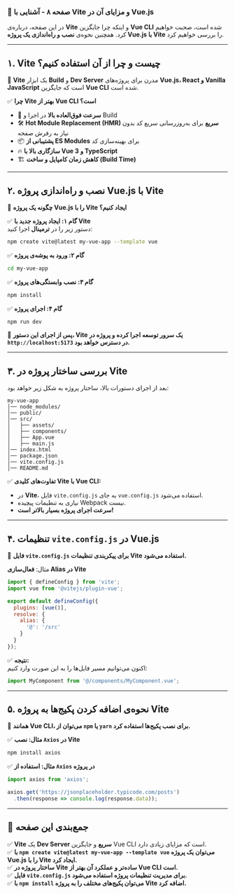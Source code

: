### **📌 صفحه ۸ - آشنایی با Vite و مزایای آن در Vue.js**  

در این صفحه، درباره‌ی **Vite** و اینکه چرا جایگزین **Vue CLI** شده است، صحبت خواهیم کرد. همچنین نحوه‌ی **نصب و راه‌اندازی یک پروژه Vue.js با Vite** را بررسی خواهیم کرد.  

---

## **۱. Vite چیست و چرا از آن استفاده کنیم؟**  

📌 **Vite** یک ابزار **Build** و **Dev Server** مدرن برای پروژه‌های **Vue.js، React و Vanilla JavaScript** است که جایگزین **Vue CLI** شده است.  

✅ **چرا Vite بهتر از Vue CLI است؟**  
- 🚀 **سرعت فوق‌العاده بالا** در اجرا و Build  
- 🛠 **Hot Module Replacement (HMR) سریع** برای به‌روزرسانی سریع کد بدون نیاز به رفرش صفحه  
- 📦 **پشتیبانی از ES Modules** برای بهینه‌سازی کد  
- 🔥 **سازگاری بالا با Vue 3 و TypeScript**  
- 🏗 **کاهش زمان کامپایل و ساخت (Build Time)**  

---

## **۲. نصب و راه‌اندازی پروژه Vue.js با Vite**  

📌 **چگونه یک پروژه Vue.js را با Vite ایجاد کنیم؟**  

✅ **گام ۱: ایجاد پروژه جدید با Vite**  
دستور زیر را در **ترمینال** اجرا کنید:  

```bash
npm create vite@latest my-vue-app --template vue
```

✅ **گام ۲: ورود به پوشه‌ی پروژه**  

```bash
cd my-vue-app
```

✅ **گام ۳: نصب وابستگی‌های پروژه**  

```bash
npm install
```

✅ **گام ۴: اجرای پروژه**  

```bash
npm run dev
```

🔹 **پس از اجرای این دستور، Vite یک سرور توسعه اجرا کرده و پروژه در `http://localhost:5173` در دسترس خواهد بود.**  

---

## **۳. بررسی ساختار پروژه در Vite**  

بعد از اجرای دستورات بالا، ساختار پروژه به شکل زیر خواهد بود:  

```
my-vue-app
│── node_modules/
│── public/
│── src/
│   ├── assets/
│   ├── components/
│   ├── App.vue
│   ├── main.js
│── index.html
│── package.json
│── vite.config.js
│── README.md
```

✅ **تفاوت‌های کلیدی Vite با Vue CLI:**  
- در **Vite**، فایل `vite.config.js` به جای `vue.config.js` استفاده می‌شود.  
- نیازی به تنظیمات پیچیده Webpack نیست.  
- **سرعت اجرای پروژه بسیار بالاتر است!**  

---

## **۴. تنظیمات `vite.config.js` در Vue.js**  

📌 **فایل `vite.config.js` برای پیکربندی تنظیمات Vite استفاده می‌شود.**  

مثال: **فعال‌سازی Alias در Vite**  

```js
import { defineConfig } from 'vite';
import vue from '@vitejs/plugin-vue';

export default defineConfig({
  plugins: [vue()],
  resolve: {
    alias: {
      '@': '/src'
    }
  }
});
```

✅ **نتیجه:**  
اکنون می‌توانیم مسیر فایل‌ها را به این صورت وارد کنیم:  

```js
import MyComponent from '@/components/MyComponent.vue';
```

---

## **۵. نحوه‌ی اضافه کردن پکیج‌ها به پروژه Vite**  

📌 **همانند Vue CLI، می‌توان از `npm` یا `yarn` برای نصب پکیج‌ها استفاده کرد.**  

✅ **مثال: نصب `Axios` در Vite**  

```bash
npm install axios
```

✅ **مثال: استفاده از `Axios` در پروژه**  

```js
import axios from 'axios';

axios.get('https://jsonplaceholder.typicode.com/posts')
  .then(response => console.log(response.data));
```

---

## **📌 جمع‌بندی این صفحه**  

✅ **Vite** یک **Dev Server سریع** و جایگزین Vue CLI است که مزایای زیادی دارد.  
✅ **با `npm create vite@latest my-vue-app --template vue` می‌توان یک پروژه Vue.js را با Vite ایجاد کرد.**  
✅ **ساختار پروژه در Vite ساده‌تر و عملکرد آن بهتر از Vue CLI است.**  
✅ **فایل `vite.config.js` برای مدیریت تنظیمات پروژه استفاده می‌شود.**  
✅ **با `npm install` می‌توان پکیج‌های مختلف را به پروژه Vite اضافه کرد.**  

